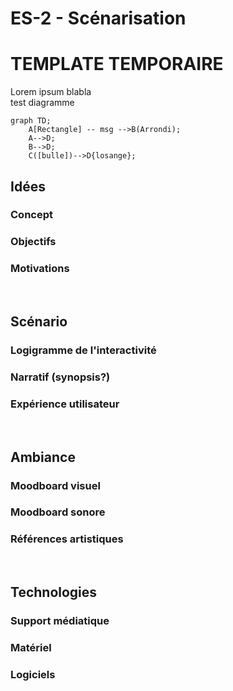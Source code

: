 # ES-2 - Scénarisation
# TEMPLATE TEMPORAIRE

Lorem ipsum blabla <br>
test diagramme

```mermaid
graph TD;
    A[Rectangle] -- msg -->B(Arrondi);
    A-->D;
    B-->D;
    C([bulle])-->D{losange};
```
## Idées
### Concept
### Objectifs
### Motivations
<br>

## Scénario
### Logigramme de l'interactivité
### Narratif (synopsis?)
### Expérience utilisateur
<br>

## Ambiance
### Moodboard visuel
### Moodboard sonore
### Références artistiques
<br>

## Technologies
### Support médiatique
### Matériel
### Logiciels
